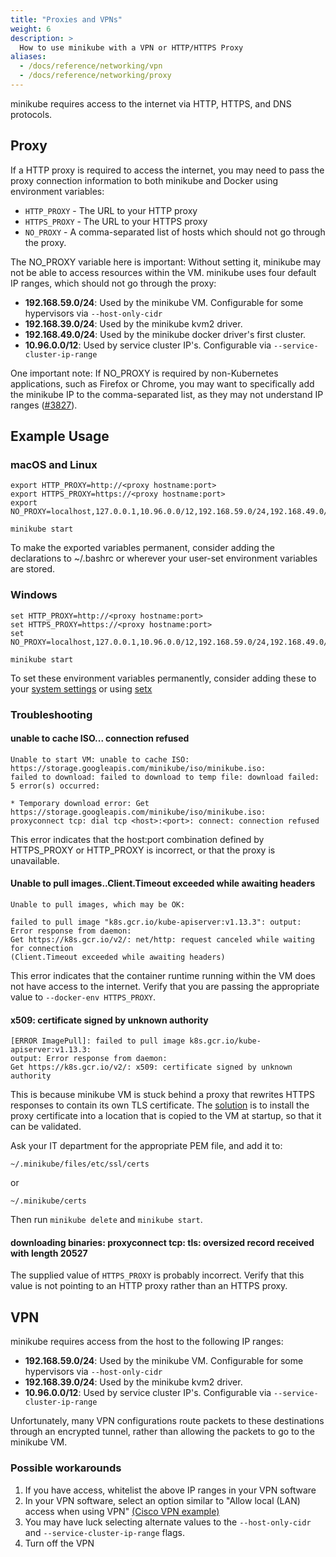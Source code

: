 ```yaml
---
title: "Proxies and VPNs"
weight: 6
description: >
  How to use minikube with a VPN or HTTP/HTTPS Proxy
aliases:
  - /docs/reference/networking/vpn
  - /docs/reference/networking/proxy
---
```


minikube requires access to the internet via HTTP, HTTPS, and DNS protocols.

## Proxy

If a HTTP proxy is required to access the internet, you may need to pass the proxy connection information to both minikube and Docker using environment variables:

* `HTTP_PROXY` - The URL to your HTTP proxy
* `HTTPS_PROXY` - The URL to your HTTPS proxy
* `NO_PROXY` - A comma-separated list of hosts which should not go through the proxy.

The NO_PROXY variable here is important: Without setting it, minikube may not be able to access resources within the VM. minikube uses four default IP ranges, which should not go through the proxy:

* **192.168.59.0/24**: Used by the minikube VM. Configurable for some hypervisors via `--host-only-cidr`
* **192.168.39.0/24**: Used by the minikube kvm2 driver.
* **192.168.49.0/24**: Used by the minikube docker driver's first cluster.
* **10.96.0.0/12**: Used by service cluster IP's. Configurable via  `--service-cluster-ip-range`

One important note: If NO_PROXY is required by non-Kubernetes applications, such as Firefox or Chrome, you may want to specifically add the minikube IP to the comma-separated list, as they may not understand IP ranges ([#3827](https://github.com/kubernetes/minikube/issues/3827)).

## Example Usage

### macOS and Linux

```shell
export HTTP_PROXY=http://<proxy hostname:port>
export HTTPS_PROXY=https://<proxy hostname:port>
export NO_PROXY=localhost,127.0.0.1,10.96.0.0/12,192.168.59.0/24,192.168.49.0/24,192.168.39.0/24

minikube start
```

To make the exported variables permanent, consider adding the declarations to ~/.bashrc or wherever your user-set environment variables are stored.

### Windows

```shell
set HTTP_PROXY=http://<proxy hostname:port>
set HTTPS_PROXY=https://<proxy hostname:port>
set NO_PROXY=localhost,127.0.0.1,10.96.0.0/12,192.168.59.0/24,192.168.49.0/24,192.168.39.0/24

minikube start
```

To set these environment variables permanently, consider adding these to your [system settings](https://support.microsoft.com/en-au/help/310519/how-to-manage-environment-variables-in-windows-xp) or using [setx](https://stackoverflow.com/questions/5898131/set-a-persistent-environment-variable-from-cmd-exe)

### Troubleshooting

#### unable to cache ISO... connection refused

```text
Unable to start VM: unable to cache ISO: https://storage.googleapis.com/minikube/iso/minikube.iso:
failed to download: failed to download to temp file: download failed: 5 error(s) occurred:

* Temporary download error: Get https://storage.googleapis.com/minikube/iso/minikube.iso:
proxyconnect tcp: dial tcp <host>:<port>: connect: connection refused
```

This error indicates that the host:port combination defined by HTTPS_PROXY or HTTP_PROXY is incorrect, or that the proxy is unavailable.

#### Unable to pull images..Client.Timeout exceeded while awaiting headers

```text
Unable to pull images, which may be OK:

failed to pull image "k8s.gcr.io/kube-apiserver:v1.13.3": output: Error response from daemon:
Get https://k8s.gcr.io/v2/: net/http: request canceled while waiting for connection
(Client.Timeout exceeded while awaiting headers)
```

This error indicates that the container runtime running within the VM does not have access to the internet. Verify that you are passing the appropriate value to `--docker-env HTTPS_PROXY`.

#### x509: certificate signed by unknown authority

```text
[ERROR ImagePull]: failed to pull image k8s.gcr.io/kube-apiserver:v1.13.3:
output: Error response from daemon:
Get https://k8s.gcr.io/v2/: x509: certificate signed by unknown authority
```

This is because minikube VM is stuck behind a proxy that rewrites HTTPS responses to contain its own TLS certificate. The [solution](https://github.com/kubernetes/minikube/issues/3613#issuecomment-461034222) is to install the proxy certificate into a location that is copied to the VM at startup, so that it can be validated.

Ask your IT department for the appropriate PEM file, and add it to:

`~/.minikube/files/etc/ssl/certs`

or

`~/.minikube/certs`

Then run `minikube delete` and `minikube start`.

#### downloading binaries: proxyconnect tcp: tls: oversized record received with length 20527

The supplied value of `HTTPS_PROXY` is probably incorrect. Verify that this value is not pointing to an HTTP proxy rather than an HTTPS proxy.

## VPN

minikube requires access from the host to the following IP ranges:

* **192.168.59.0/24**: Used by the minikube VM. Configurable for some hypervisors via `--host-only-cidr`
* **192.168.39.0/24**: Used by the minikube kvm2 driver.
* **10.96.0.0/12**: Used by service cluster IP's. Configurable via  `--service-cluster-ip-range`

Unfortunately, many VPN configurations route packets to these destinations through an encrypted tunnel, rather than allowing the packets to go to the minikube VM.

### Possible workarounds

1. If you have access, whitelist the above IP ranges in your VPN software
2. In your VPN software, select an option similar to "Allow local (LAN) access when using VPN" [(Cisco VPN example)](https://superuser.com/questions/987150/virtualbox-guest-os-through-vpn)
3. You may have luck selecting alternate values to the `--host-only-cidr` and `--service-cluster-ip-range` flags.
4. Turn off the VPN
